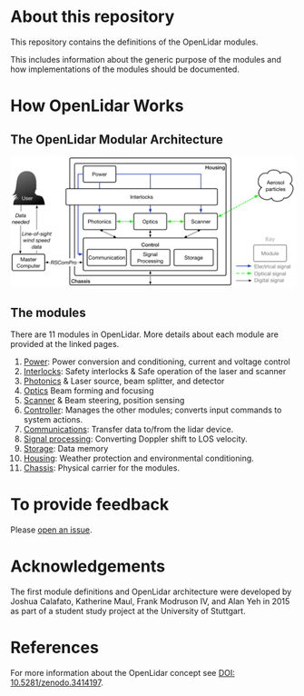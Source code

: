 # About this repository
This repository contains the definitions of the OpenLidar modules.

This includes information about the generic purpose of the modules and how implementations of the modules should be documented.

# How OpenLidar Works

## The OpenLidar Modular Architecture

![The OpenLidar modular wind lidar architecture](OpenLidarModules.png)

## The modules
There are 11 modules in OpenLidar. More details about each module are provided at the linked pages.
1. [Power](module_power.md): Power conversion and conditioning, current and voltage control
2. [Interlocks](module_interlocks.md): Safety interlocks & Safe operation of the laser and scanner
3. [Photonics](module_photonics.md) & Laser source, beam splitter, and detector
4. [Optics](module_optics.md) Beam forming and focusing
5. [Scanner](module_scanner.md) & Beam steering, position sensing
6. [Controller](module_controller.md): Manages the other modules; converts input commands to system actions.
7. [Communications](module_communications.md): Transfer data to/from the lidar device.
8. [Signal processing](module_signalprocessing.md): Converting Doppler shift to LOS velocity.
9. [Storage](module_storage.md): Data memory
10. [Housing](module_housing.md): Weather protection and environmental conditioning.
11. [Chassis](module_chassis.md): Physical carrier for the modules.


# To provide feedback
Please [open an issue](https://github.com/OpenWindLidar/ModuleDefinitions/issues).

# Acknowledgements
The first module definitions and OpenLidar architecture were developed by Joshua Calafato, Katherine Maul, Frank Modruson IV, and Alan Yeh in 2015 as part of a student study project at the University of Stuttgart.


# References
For more information about the OpenLidar concept see [DOI: 10.5281/zenodo.3414197](http://dx.doi.org/10.5281/zenodo.3414197).

